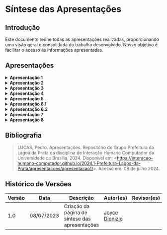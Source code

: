 # Síntese das Apresentações

## Introdução
 Este documento reúne todas as apresentações realizadas, proporcionando uma visão geral e consolidada do trabalho desenvolvido. Nosso objetivo é facilitar o acesso às informações apresentadas.


## Apresentações

<details>
<summary size="20"><b> Apresentação 1 </b></summary>

<h3>Vídeo 1: Apresentação 1</h3>

<p style="text-align: center"><iframe width="560" height="315" src="https://www.youtube.com/embed/Koyh0fGpyys" title="Apresentação 1 Grupo 5 Prefeitura Municipal de Lagoa da Prata" frameborder="0" allow="accelerometer; autoplay; clipboard-write; encrypted-media; gyroscope; picture-in-picture; web-share" referrerpolicy="strict-origin-when-cross-origin" allowfullscreen></iframe></p>

<h3>Participantes:</h3>
<p><a href="https://github.com/Augcamp">Augusto Duarte</a></p>
<p><a href="https://github.com/lucasdray">Pedro Dourado</a></p>
<p><a href="https://github.com/joycejdm">Joyce Dionizio</a></p>
<p><a href="https://github.com/Katuner">Lucas Meireles</a></p>
<p><a href="https://github.com/Akaeboshi">Lucas Heler</a></p>
<p><a href="https://github.com/freitasc">Cainã Freitas</a></p>

</details>

<details>
<summary size="20"><b> Apresentação 2 </b></summary>

<h3>Vídeo 2: Apresentação 2</h3>

<p style="text-align: center"><iframe width="560" height="315" src="https://www.youtube.com/embed/zwZ8xwmLKfg" title="Apresentação 2 Grupo 5 Prefeitura Municipal de Lagoa da Prata" frameborder="0" allow="accelerometer; autoplay; clipboard-write; encrypted-media; gyroscope; picture-in-picture; web-share" referrerpolicy="strict-origin-when-cross-origin" allowfullscreen></iframe></p>

<h3>Participantes:</h3>
<p><a href="https://github.com/Augcamp">Augusto Duarte</a></p>
<p><a href="https://github.com/lucasdray">Pedro Dourado</a></p>
<p><a href="https://github.com/joycejdm">Joyce Dionizio</a></p>
<p><a href="https://github.com/Katuner">Lucas Meireles</a></p>
<p><a href="https://github.com/Akaeboshi">Lucas Heler</a></p>
<p><a href="https://github.com/freitasc">Cainã Freitas</a></p>

</details>

<details>
<summary size="20"><b> Apresentação 3 </b></summary>

<h3>Vídeo 3: Apresentação 3</h3>

<p style="text-align: center"><iframe width="560" height="315" src="https://www.youtube.com/embed/N3JuI6Oogpg" title="Apresentação 3 Grupo 5 Prefeitura Municipal de Lagoa da Prata" frameborder="0" allow="accelerometer; autoplay; clipboard-write; encrypted-media; gyroscope; picture-in-picture; web-share" referrerpolicy="strict-origin-when-cross-origin" allowfullscreen></iframe></p>

<h3>Participantes:</h3>
<p><a href="https://github.com/Augcamp">Augusto Duarte</a></p>
<p><a href="https://github.com/lucasdray">Pedro Dourado</a></p>
<p><a href="https://github.com/joycejdm">Joyce Dionizio</a></p>
<p><a href="https://github.com/Katuner">Lucas Meireles</a></p>
<p><a href="https://github.com/Akaeboshi">Lucas Heler</a></p>
<p><a href="https://github.com/freitasc">Cainã Freitas</a></p>

</details>

<details>
<summary size="20"><b> Apresentação 4 </b></summary>

<h3>Vídeo 4: Apresentação 4</h3>

<p style="text-align: center"><iframe width="560" height="315" src="https://www.youtube.com/embed/itixfbTnAQI" title="Apresentação 4 Grupo 5 Prefeitura Municipal de Lagoa da Prata" frameborder="0" allow="accelerometer; autoplay; clipboard-write; encrypted-media; gyroscope; picture-in-picture; web-share" referrerpolicy="strict-origin-when-cross-origin" allowfullscreen></iframe></p>

<h3>Participantes:</h3>
<p><a href="https://github.com/Augcamp">Augusto Duarte</a></p>
<p><a href="https://github.com/joycejdm">Joyce Dionizio</a></p>
<p><a href="https://github.com/Katuner">Lucas Meireles</a></p>
<p><a href="https://github.com/Akaeboshi">Lucas Heler</a></p>
<p><a href="https://github.com/freitasc">Cainã Freitas</a></p>

</details>

<details>
<summary size="20"><b> Apresentação 5 </b></summary>

<h3>Vídeo 5: Apresentação 5</h3>

<p style="text-align: center"><iframe width="560" height="315" src="https://www.youtube.com/embed/LJ0DTjOgJNE" title="Apresentação 5 Grupo 5 Prefeitura Municipal de Lagoa da Prata" frameborder="0" allow="accelerometer; autoplay; clipboard-write; encrypted-media; gyroscope; picture-in-picture; web-share" referrerpolicy="strict-origin-when-cross-origin" allowfullscreen></iframe></p>

<h3>Participantes:</h3>
<p><a href="https://github.com/Augcamp">Augusto Duarte</a></p>
<p><a href="https://github.com/lucasdray">Pedro Dourado</a></p>
<p><a href="https://github.com/joycejdm">Joyce Dionizio</a></p>
<p><a href="https://github.com/Katuner">Lucas Meireles</a></p>
<p><a href="https://github.com/freitasc">Cainã Freitas</a></p>

</details>

<details>
<summary size="20"><b> Apresentação 6.1 </b></summary>

<h3>Vídeo 6: Apresentação 6.1</h3>

<p style="text-align: center"><iframe width="560" height="315" src="https://www.youtube.com/embed/iM_xbgZAT7o" title="Apresentação 6.1 Grupo 5 Prefeitura Municipal de Lagoa da Prata" frameborder="0" allow="accelerometer; autoplay; clipboard-write; encrypted-media; gyroscope; picture-in-picture; web-share" referrerpolicy="strict-origin-when-cross-origin" allowfullscreen></iframe></p>

<h3>Participantes:</h3>
<p><a href="https://github.com/Augcamp">Augusto Duarte</a></p>
<p><a href="https://github.com/lucasdray">Pedro Dourado</a></p>
<p><a href="https://github.com/joycejdm">Joyce Dionizio</a></p>
<p><a href="https://github.com/Katuner">Lucas Meireles</a></p>
<p><a href="https://github.com/freitasc">Cainã Freitas</a></p>

</details>

<details>
<summary size="20"><b> Apresentação 6.2 </b></summary>

<h3>Vídeo 7: Apresentação 6.2</h3>

<p style="text-align: center"><iframe width="560" height="315" src="https://www.youtube.com/embed/iM_xbgZAT7o" title="Apresentação 6.2 Grupo 5 Prefeitura Municipal de Lagoa da Prata" frameborder="0" allow="accelerometer; autoplay; clipboard-write; encrypted-media; gyroscope; picture-in-picture; web-share" referrerpolicy="strict-origin-when-cross-origin" allowfullscreen></iframe></p>

<h3>Participantes:</h3>
<p><a href="https://github.com/Augcamp">Augusto Duarte</a></p>
<p><a href="https://github.com/lucasdray">Pedro Dourado</a></p>
<p><a href="https://github.com/joycejdm">Joyce Dionizio</a></p>
<p><a href="https://github.com/Katuner">Lucas Meireles</a></p>
<p><a href="https://github.com/freitasc">Cainã Freitas</a></p>

</details>

<details>
<summary size="20"><b> Apresentação 7 </b></summary>

<h3>Vídeo 8: Apresentação 7</h3>

<p style="text-align: center"><iframe width="560" height="315" src="https://www.youtube.com/embed/MXZqvOLI3BE" title="Apresentação 7 Grupo 5 Prefeitura Municipal de Lagoa da Prata" frameborder="0" allow="accelerometer; autoplay; clipboard-write; encrypted-media; gyroscope; picture-in-picture; web-share" referrerpolicy="strict-origin-when-cross-origin" allowfullscreen></iframe></p>

<h3>Participantes:</h3>
<p><a href="https://github.com/Augcamp">Augusto Duarte</a></p>
<p><a href="https://github.com/lucasdray">Pedro Dourado</a></p>
<p><a href="https://github.com/joycejdm">Joyce Dionizio</a></p>
<p><a href="https://github.com/Katuner">Lucas Meireles</a></p>
<p><a href="https://github.com/freitasc">Cainã Freitas</a></p>

</details>

<details>
<summary size="20"><b> Apresentação 8 </b></summary>

<h3>Vídeo 9: Apresentação 8</h3>

<p style="text-align: center"><iframe width="560" height="315" src="https://www.youtube.com/embed/GFsQcXG8Zdk" title="Apresentação 8 Grupo 5 Prefeitura Municipal de Lagoa da Prata" frameborder="0" allow="accelerometer; autoplay; clipboard-write; encrypted-media; gyroscope; picture-in-picture; web-share" referrerpolicy="strict-origin-when-cross-origin" allowfullscreen></iframe></p>

<h3>Participantes:</h3>
<p><a href="https://github.com/Augcamp">Augusto Duarte</a></p>
<p><a href="https://github.com/lucasdray">Pedro Dourado</a></p>
<p><a href="https://github.com/joycejdm">Joyce Dionizio</a></p>
<p><a href="https://github.com/Katuner">Lucas Meireles</a></p>
<p><a href="https://github.com/freitasc">Cainã Freitas</a></p>

</details>


## Bibliografia

> LUCAS, Pedro. Apresentações. Repositório do Grupo Prefeitura da Lagoa da Prata da disciplina de Interação Humano Computador da Universidade de Brasília, 2024. Disponível em: <<https://interacao-humano-computador.github.io/2024.1-Prefeitura-Lagoa-da-Prata/apresentacoes/apresentacao1/>>. Acesso em: 08 de julho 2024.


## Histórico de Versões

| Versão | Data       | Descrição                                    | Autor(es)                                   | Revisor(es) |
|--------|------------|----------------------------------------------|---------------------------------------------|-------------|
| 1.0    | 08/07/2023 | Criação da página de síntese das apresentações | [Joyce Dionizio](https://github.com/joycejdm) |             |
